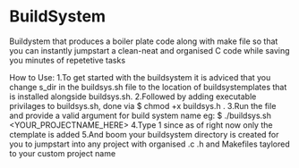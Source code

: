 # BuildSystem
Buildystem that produces a boiler plate code along with make file so that you can instantly jumpstart a clean-neat and organised C code while saving you minutes of repetetive tasks

How to Use:
1.To get started with the buildsystem it is adviced that you change s_dir in the buildsys.sh file to the location of buildsystemplates that is installed alongside buildsys.sh.
2.Followed by adding executable privilages to buildsys.sh, done via $ chmod +x buildsys.h .
3.Run the file and provide a valid argument for build system name eg: $ ./buildsys.sh <YOUR_PROJECTNAME_HERE> 
4.Type 1 since as of right now only the ctemplate is added
5.And boom your buildsystem directory is created for you to jumpstart into any project with organised .c .h and Makefiles taylored to your custom project name
